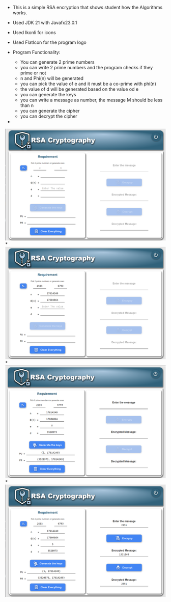 * This is a simple RSA encryption that shows student how the Algorithms works.
* Used JDK 21 with Javafx23.0.1
* Used Ikonli for icons
* Used FlatIcon for the program logo
* Program Functionality:
  - You can generate 2 prime numbers
  - you can write 2 prime numbers and the program checks if they prime or not
  - n and Phi(n) will be generated
  - you can pick the value of e and it must be a co-prime with phi(n)
  - the value of d will be generated based on the value od e
  - you can generate the keys
  - you can write a message as number, the message M should be less than n
  - you can generate the cipher
  - you can decrypt the cipher

*
![Alt text](https://raw.githubusercontent.com/srfalah/RSA/master/src/main/resources/screenshots/screenshot-1.png)
*
![Alt text](https://raw.githubusercontent.com/srfalah/RSA/master/src/main/resources/screenshots/screenshot-2.png)
*
![Alt text](https://raw.githubusercontent.com/srfalah/RSA/master/src/main/resources/screenshots/screenshot-3.png)
*
![Alt text](https://raw.githubusercontent.com/srfalah/RSA/master/src/main/resources/screenshots/screenshot-4.png)

